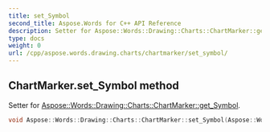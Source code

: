 ```yaml
---
title: set_Symbol
second_title: Aspose.Words for C++ API Reference
description: Setter for Aspose::Words::Drawing::Charts::ChartMarker::get_Symbol. 
type: docs
weight: 0
url: /cpp/aspose.words.drawing.charts/chartmarker/set_symbol/
---
```

## ChartMarker.set_Symbol method


Setter for [Aspose::Words::Drawing::Charts::ChartMarker::get_Symbol](../get_symbol/).

```cpp
void Aspose::Words::Drawing::Charts::ChartMarker::set_Symbol(Aspose::Words::Drawing::Charts::MarkerSymbol value)
```

